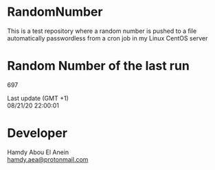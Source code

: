 # RandomNumber    
This is a test repository where a random number is pushed to a file automatically passwordless from a cron job in my Linux CentOS server    
# Random Number of the last run   
697
      
Last update (GMT +1)    
08/21/20 22:00:01
# Developer    
Hamdy Abou El Anein   
hamdy.aea@protonmail.com
